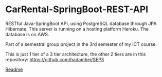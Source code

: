 # CarRental-SpringBoot-REST-API

RESTful Java-SpringBoot API, using PostgreSQL database through JPA Hibernate.
This server is running on a hosting platform Heroku. The database is on AWS.


Part of a semestral group project in the 3rd semester of my ICT course.

This is just 1 tier of a 3 tier architecture, the other 2 tiers are in this repository:
https://github.com/hadamhej/SEP3

[Readme](https://github.com/hadamhej/SEP3-client-business/blob/main/README.md)
